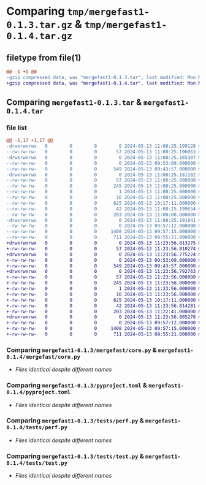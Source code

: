 # Comparing `tmp/mergefast1-0.1.3.tar.gz` & `tmp/mergefast1-0.1.4.tar.gz`

## filetype from file(1)

```diff
@@ -1 +1 @@
-gzip compressed data, was "mergefast1-0.1.3.tar", last modified: Mon May 13 11:08:25 2024, max compression
+gzip compressed data, was "mergefast1-0.1.4.tar", last modified: Mon May 13 11:23:56 2024, max compression
```

## Comparing `mergefast1-0.1.3.tar` & `mergefast1-0.1.4.tar`

### file list

```diff
@@ -1,17 +1,17 @@
-drwxrwxrwx   0        0        0        0 2024-05-13 11:08:25.199128 mergefast1-0.1.3/
--rw-rw-rw-   0        0        0       57 2024-05-13 11:08:25.196063 mergefast1-0.1.3/PKG-INFO
-drwxrwxrwx   0        0        0        0 2024-05-13 11:08:25.165387 mergefast1-0.1.3/mergefast/
--rw-rw-rw-   0        0        0        0 2024-05-13 09:53:09.000000 mergefast1-0.1.3/mergefast/__init__.py
--rw-rw-rw-   0        0        0      549 2024-05-13 09:43:57.000000 mergefast1-0.1.3/mergefast/core.py
-drwxrwxrwx   0        0        0        0 2024-05-13 11:08:25.181182 mergefast1-0.1.3/mergefast1.egg-info/
--rw-rw-rw-   0        0        0       57 2024-05-13 11:08:25.000000 mergefast1-0.1.3/mergefast1.egg-info/PKG-INFO
--rw-rw-rw-   0        0        0      245 2024-05-13 11:08:25.000000 mergefast1-0.1.3/mergefast1.egg-info/SOURCES.txt
--rw-rw-rw-   0        0        0        1 2024-05-13 11:08:25.000000 mergefast1-0.1.3/mergefast1.egg-info/dependency_links.txt
--rw-rw-rw-   0        0        0       16 2024-05-13 11:08:25.000000 mergefast1-0.1.3/mergefast1.egg-info/top_level.txt
--rw-rw-rw-   0        0        0      625 2024-05-13 10:17:11.000000 mergefast1-0.1.3/pyproject.toml
--rw-rw-rw-   0        0        0       42 2024-05-13 11:08:25.199654 mergefast1-0.1.3/setup.cfg
--rw-rw-rw-   0        0        0      203 2024-05-13 11:08:08.000000 mergefast1-0.1.3/setup.py
-drwxrwxrwx   0        0        0        0 2024-05-13 11:08:25.191841 mergefast1-0.1.3/tests/
--rw-rw-rw-   0        0        0        0 2024-05-13 09:57:12.000000 mergefast1-0.1.3/tests/__init__.py
--rw-rw-rw-   0        0        0     1408 2024-05-13 09:57:15.000000 mergefast1-0.1.3/tests/perf.py
--rw-rw-rw-   0        0        0      711 2024-05-13 09:55:21.000000 mergefast1-0.1.3/tests/test.py
+drwxrwxrwx   0        0        0        0 2024-05-13 11:23:56.813275 mergefast1-0.1.4/
+-rw-rw-rw-   0        0        0       57 2024-05-13 11:23:56.810274 mergefast1-0.1.4/PKG-INFO
+drwxrwxrwx   0        0        0        0 2024-05-13 11:23:56.775224 mergefast1-0.1.4/mergefast/
+-rw-rw-rw-   0        0        0        0 2024-05-13 09:53:09.000000 mergefast1-0.1.4/mergefast/__init__.py
+-rw-rw-rw-   0        0        0      549 2024-05-13 09:43:57.000000 mergefast1-0.1.4/mergefast/core.py
+drwxrwxrwx   0        0        0        0 2024-05-13 11:23:56.792763 mergefast1-0.1.4/mergefast1.egg-info/
+-rw-rw-rw-   0        0        0       57 2024-05-13 11:23:56.000000 mergefast1-0.1.4/mergefast1.egg-info/PKG-INFO
+-rw-rw-rw-   0        0        0      245 2024-05-13 11:23:56.000000 mergefast1-0.1.4/mergefast1.egg-info/SOURCES.txt
+-rw-rw-rw-   0        0        0        1 2024-05-13 11:23:56.000000 mergefast1-0.1.4/mergefast1.egg-info/dependency_links.txt
+-rw-rw-rw-   0        0        0       16 2024-05-13 11:23:56.000000 mergefast1-0.1.4/mergefast1.egg-info/top_level.txt
+-rw-rw-rw-   0        0        0      625 2024-05-13 10:17:11.000000 mergefast1-0.1.4/pyproject.toml
+-rw-rw-rw-   0        0        0       42 2024-05-13 11:23:56.814281 mergefast1-0.1.4/setup.cfg
+-rw-rw-rw-   0        0        0      203 2024-05-13 11:22:41.000000 mergefast1-0.1.4/setup.py
+drwxrwxrwx   0        0        0        0 2024-05-13 11:23:56.805278 mergefast1-0.1.4/tests/
+-rw-rw-rw-   0        0        0        0 2024-05-13 09:57:12.000000 mergefast1-0.1.4/tests/__init__.py
+-rw-rw-rw-   0        0        0     1408 2024-05-13 09:57:15.000000 mergefast1-0.1.4/tests/perf.py
+-rw-rw-rw-   0        0        0      711 2024-05-13 09:55:21.000000 mergefast1-0.1.4/tests/test.py
```

### Comparing `mergefast1-0.1.3/mergefast/core.py` & `mergefast1-0.1.4/mergefast/core.py`

 * *Files identical despite different names*

### Comparing `mergefast1-0.1.3/pyproject.toml` & `mergefast1-0.1.4/pyproject.toml`

 * *Files identical despite different names*

### Comparing `mergefast1-0.1.3/tests/perf.py` & `mergefast1-0.1.4/tests/perf.py`

 * *Files identical despite different names*

### Comparing `mergefast1-0.1.3/tests/test.py` & `mergefast1-0.1.4/tests/test.py`

 * *Files identical despite different names*

